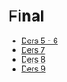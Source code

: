 # Final

- [Ders 5 - 6](./Ders%20%C4%B0%C3%A7eri%C4%9Fi/Final/Ders%205%20-%206.pdf)
- [Ders 7](./Ders%20%C4%B0%C3%A7eri%C4%9Fi/Final/Ders%207.pdf)
- [Ders 8](./Ders%20%C4%B0%C3%A7eri%C4%9Fi/Final/Ders%208.pdf)
- [Ders 9](./Ders%20%C4%B0%C3%A7eri%C4%9Fi/Final/Ders%209.pdf)
